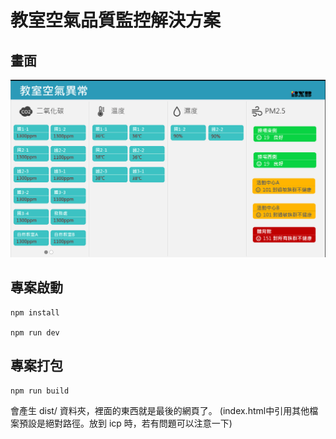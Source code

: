 # 教室空氣品質監控解決方案

## 畫面
![screen](/static/img/screen.jpg)

## 專案啟動
```
npm install

npm run dev
```

## 專案打包
```
npm run build
```
會產生 dist/ 資料夾，裡面的東西就是最後的網頁了。
(index.html中引用其他檔案預設是絕對路徑。放到 icp 時，若有問題可以注意一下)

